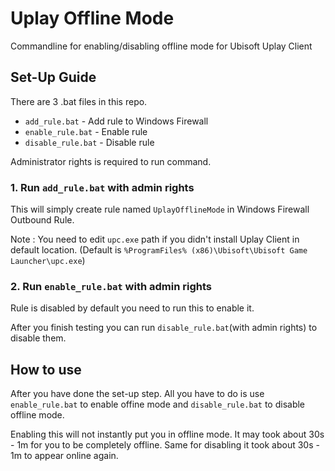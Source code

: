 # Uplay Offline Mode

Commandline for enabling/disabling offline mode for Ubisoft Uplay Client

## Set-Up Guide

There are 3 .bat files in this repo.

- `add_rule.bat` - Add rule to Windows Firewall
- `enable_rule.bat` - Enable rule
- `disable_rule.bat` - Disable rule

Administrator rights is required to run command.

### 1. Run `add_rule.bat` with admin rights

This will simply create rule named `UplayOfflineMode` in Windows Firewall Outbound Rule.

Note : You need to edit `upc.exe` path if you didn't install Uplay Client in default location. (Default is `%ProgramFiles% (x86)\Ubisoft\Ubisoft Game Launcher\upc.exe`)

### 2. Run `enable_rule.bat` with admin rights

Rule is disabled by default you need to run this to enable it.

After you finish testing you can run `disable_rule.bat`(with admin rights) to disable them.

## How to use

After you have done the set-up step. All you have to do is use `enable_rule.bat` to enable offine mode and `disable_rule.bat` to disable offline mode.

Enabling this will not instantly put you in offline mode. It may took about 30s - 1m for you to be completely offline. Same for disabling it took about 30s - 1m to appear online again.
